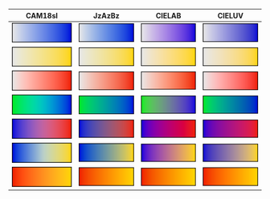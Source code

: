 | CAM18sl | JzAzBz | CIELAB | CIELUV |
| :--: | :--: | :--: | :--: |
| ![gradient](images/CAM18sl_white-blue.bmp.png) | ![gradient](images/JzAzBz_white-blue.bmp.png) | ![gradient](images/CIELAB_white-blue.bmp.png) | ![gradient](images/CIELUV_white-blue.bmp.png) |
| ![gradient](images/CAM18sl_white-yellow.bmp.png) | ![gradient](images/JzAzBz_white-yellow.bmp.png) | ![gradient](images/CIELAB_white-yellow.bmp.png) | ![gradient](images/CIELUV_white-yellow.bmp.png) |
| ![gradient](images/CAM18sl_white-red.bmp.png) | ![gradient](images/JzAzBz_white-red.bmp.png) | ![gradient](images/CIELAB_white-red.bmp.png) | ![gradient](images/CIELUV_white-red.bmp.png) |
| ![gradient](images/CAM18sl_limegreen-blue.bmp.png) | ![gradient](images/JzAzBz_limegreen-blue.bmp.png) | ![gradient](images/CIELAB_limegreen-blue.bmp.png) | ![gradient](images/CIELUV_limegreen-blue.bmp.png) |
| ![gradient](images/CAM18sl_blue-red.bmp.png) | ![gradient](images/JzAzBz_blue-red.bmp.png) | ![gradient](images/CIELAB_blue-red.bmp.png) | ![gradient](images/CIELUV_blue-red.bmp.png) |
| ![gradient](images/CAM18sl_blue-yellow.bmp.png) | ![gradient](images/JzAzBz_blue-yellow.bmp.png) | ![gradient](images/CIELAB_blue-yellow.bmp.png) | ![gradient](images/CIELUV_blue-yellow.bmp.png) |
| ![gradient](images/CAM18sl_red-yellow.bmp.png) | ![gradient](images/JzAzBz_red-yellow.bmp.png) | ![gradient](images/CIELAB_red-yellow.bmp.png) | ![gradient](images/CIELUV_red-yellow.bmp.png) |